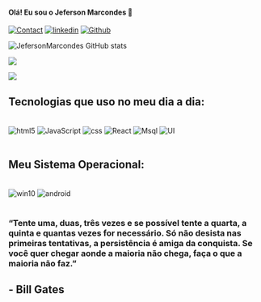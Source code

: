 
#### Olá! Eu sou o Jeferson Marcondes 🤝


[![Contact](https://img.shields.io/badge/Instagram-E4405F?style=for-the-badge&logo=instagram&logoColor=white)](https://www.instagram.com/jefersonmarcondess/)
[![linkedin](https://img.shields.io/badge/LinkedIn-0077B5?style=for-the-badge&logo=linkedin&logoColor=white)](https://www.linkedin.com/in/jefersonmarcondes/)
[![Github](https://img.shields.io/badge/GitHub-100000?style=for-the-badge&logo=github&logoColor=white)](https://github.com/JefersonMarcondes)

![JefersonMarcondes GitHub stats](https://github-readme-stats.vercel.app/api?username=JefersonMarcondes&theme=chartreuse-dark&show_icons=true)

![](https://github-readme-stats.vercel.app/api/top-langs/?username=JefersonMarcondes&theme=chartreuse-dark&hide_border=false&include_all_commits=false&count_private=false&layout=compact)

[![](https://visitcount.itsvg.in/api?id=JefersonMarcondes&icon=7&color=12)](https://visitcount.itsvg.in)

## Tecnologias que uso no meu dia a dia:

<div style="display: incline_block"></br>

<img align="center" alt="html5" src="https://img.shields.io/badge/HTML5-E34F26?style=for-the-badge&logo=html5&logoColor=white"/>

<img align="center" alt="JavaScript" src="https://img.shields.io/badge/JavaScript-F7DF1E?style=for-the-badge&logo=javascript&logoColor=black"/>
  
<img align= "center" alt="css" src="https://img.shields.io/badge/CSS-239120?&style=for-the-badge&logo=css3&logoColor=white"/>

<img align="center" alt ="React" src="https://img.shields.io/badge/React-20232A?style=for-the-badge&logo=react&logoColor=61DAFB"/>

<img align="center" alt ="Msql" src="https://img.shields.io/badge/MySQL-00000F?style=for-the-badge&logo=mysql&logoColor=white"/>

<img align="center" alt="UI" src="https://img.shields.io/badge/Material--UI-0081CB?style=for-the-badge&logo=material-ui&logoColor=white"/>


  



</div></br>

## Meu Sistema Operacional:

<div style="display: incline_block"><br>

<img align="center" alt="win10" src="https://img.shields.io/badge/Windows-0078D6?style=for-the-badge&logo=windows&logoColor=white" />

<img align="center" alt="android" src="https://img.shields.io/badge/Android-3DDC84?style=for-the-badge&logo=android&logoColor=white" />
</div> </br>




### “Tente uma, duas, três vezes e se possível tente a quarta, a quinta e quantas vezes for necessário. Só não desista nas primeiras tentativas, a persistência é amiga da conquista. Se você quer chegar aonde a maioria não chega, faça o que a maioria não faz.”  
## - Bill Gates
